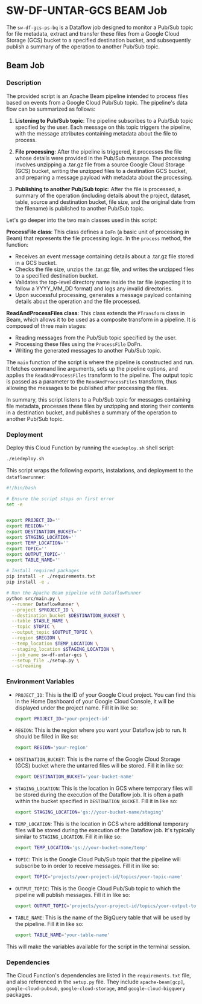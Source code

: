 # SW-DF-UNTAR-GCS BEAM Job

The `sw-df-gcs-ps-bq` is a Dataflow job designed to monitor a Pub/Sub topic for file metadata, extract and transfer these files from a Google Cloud Storage (GCS) bucket to a specified destination bucket, and subsequently publish a summary of the operation to another Pub/Sub topic.

## Beam Job

### Description

The provided script is an Apache Beam pipeline intended to process files based on events from a Google Cloud Pub/Sub topic. The pipeline's data flow can be summarized as follows:

1. **Listening to Pub/Sub topic**: The pipeline subscribes to a Pub/Sub topic specified by the user. Each message on this topic triggers the pipeline, with the message attributes containing metadata about the file to process.

2. **File processing**: After the pipeline is triggered, it processes the file whose details were provided in the Pub/Sub message. The processing involves unzipping a .tar.gz file from a source Google Cloud Storage (GCS) bucket, writing the unzipped files to a destination GCS bucket, and preparing a message payload with metadata about the processing.

3. **Publishing to another Pub/Sub topic**: After the file is processed, a summary of the operation (including details about the project, dataset, table, source and destination bucket, file size, and the original date from the filename) is published to another Pub/Sub topic.

Let's go deeper into the two main classes used in this script:

**ProcessFile class**: This class defines a `DoFn` (a basic unit of processing in Beam) that represents the file processing logic. In the `process` method, the function:

- Receives an event message containing details about a .tar.gz file stored in a GCS bucket.
- Checks the file size, unzips the .tar.gz file, and writes the unzipped files to a specified destination bucket.
- Validates the top-level directory name inside the tar file (expecting it to follow a YYYY_MM_DD format) and logs any invalid directories.
- Upon successful processing, generates a message payload containing details about the operation and the file processed.

**ReadAndProcessFiles class**: This class extends the `PTransform` class in Beam, which allows it to be used as a composite transform in a pipeline. It is composed of three main stages:

- Reading messages from the Pub/Sub topic specified by the user.
- Processing these files using the `ProcessFile` DoFn.
- Writing the generated messages to another Pub/Sub topic.

The `main` function of the script is where the pipeline is constructed and run. It fetches command line arguments, sets up the pipeline options, and applies the `ReadAndProcessFiles` transform to the pipeline. The output topic is passed as a parameter to the `ReadAndProcessFiles` transform, thus allowing the messages to be published after processing the files.

In summary, this script listens to a Pub/Sub topic for messages containing file metadata, processes these files by unzipping and storing their contents in a destination bucket, and publishes a summary of the operation to another Pub/Sub topic.


### Deployment

Deploy this Cloud Function by running the `eiedeploy.sh` shell script:

```bash
./eiedeploy.sh
```


This script wraps the following exports, instalations, and deployment to the `dataflowrunner`:

```bash
#!/bin/bash

# Ensure the script stops on first error
set -e


export PROJECT_ID=''
export REGION=''
export DESTINATION_BUCKET=''
export STAGING_LOCATION=''
export TEMP_LOCATION=''
export TOPIC=''
export OUTPUT_TOPIC=''
export TABLE_NAME=''

# Install required packages
pip install -r ./requirements.txt
pip install -e .

# Run the Apache Beam pipeline with DataflowRunner
python src/main.py \
  --runner DataflowRunner \
  --project $PROJECT_ID \
  --destination_bucket $DESTINATION_BUCKET \
  --table $TABLE_NAME \
  --topic $TOPIC \
  --output_topic $OUTPUT_TOPIC \
  --region $REGION \
  --temp_location $TEMP_LOCATION \
  --staging_location $STAGING_LOCATION \
  --job_name sw-df-untar-gcs \
  --setup_file ./setup.py \
  --streaming

```

### Environment Variables

- `PROJECT_ID`: This is the ID of your Google Cloud project. You can find this in the Home Dashboard of your Google Cloud Console, it will be displayed under the project name. Fill it in like so:

    ```bash
    export PROJECT_ID='your-project-id'
    ```

- `REGION`: This is the region where you want your Dataflow job to run. It should be filled in like so:

    ```bash
    export REGION='your-region'
    ```

- `DESTINATION_BUCKET`: This is the name of the Google Cloud Storage (GCS) bucket where the untarred files will be stored. Fill it in like so:

    ```bash
    export DESTINATION_BUCKET='your-bucket-name'
    ```

- `STAGING_LOCATION`: This is the location in GCS where temporary files will be stored during the execution of the Dataflow job. It is often a path within the bucket specified in `DESTINATION_BUCKET`. Fill it in like so:

    ```bash
    export STAGING_LOCATION='gs://your-bucket-name/staging'
    ```

- `TEMP_LOCATION`: This is the location in GCS where additional temporary files will be stored during the execution of the Dataflow job. It's typically similar to `STAGING_LOCATION`. Fill it in like so:

    ```bash
    export TEMP_LOCATION='gs://your-bucket-name/temp'
    ```

- `TOPIC`: This is the Google Cloud Pub/Sub topic that the pipeline will subscribe to in order to receive messages. Fill it in like so:

    ```bash
    export TOPIC='projects/your-project-id/topics/your-topic-name'
    ```

- `OUTPUT_TOPIC`: This is the Google Cloud Pub/Sub topic to which the pipeline will publish messages. Fill it in like so:

    ```bash
    export OUTPUT_TOPIC='projects/your-project-id/topics/your-output-topic-name'
    ```

- `TABLE_NAME`: This is the name of the BigQuery table that will be used by the pipeline. Fill it in like so:

    ```bash
    export TABLE_NAME='your-table-name'
    ```


This will make the variables available for the script in the terminal session.


### Dependencies

The Cloud Function's dependencies are listed in the `requirements.txt` file, and also referenced in the `setup.py` file. They include `apache-beam[gcp]`, `google-cloud-pubsub`, `google-cloud-storage`, and `google-cloud-bigquery` packages.
